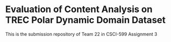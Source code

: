 Evaluation of Content Analysis on TREC Polar Dynamic Domain Dataset
===================

This is the submission repository of Team 22 in CSCI-599 Assignment 3

